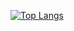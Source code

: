 [![Top Langs](https://github-readme-stats.vercel.app/api/top-langs/?username=anuraghazra&layout=compact)](https://github.com/NotSpoly/github-readme-stats)
